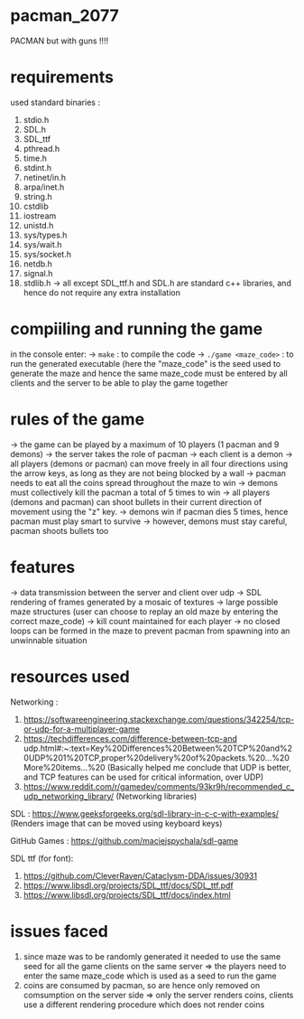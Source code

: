# pacman_2077
PACMAN but with guns !!!!

# requirements
used standard binaries : 
1. stdio.h
2. SDL.h
3. SDL_ttf
4. pthread.h
5. time.h
6. stdint.h
7. netinet/in.h
8. arpa/inet.h
9. string.h
10. cstdlib
11. iostream
12. unistd.h
13. sys/types.h
14. sys/wait.h
15. sys/socket.h
16. netdb.h
17. signal.h
18. stdlib.h
-> all except SDL_ttf.h and SDL.h are standard c++ libraries, and hence do not require any extra installation

# compiiling and running the game
in the console enter:
-> `make`  : to compile the code
-> `./game <maze_code>` : to run the generated executable (here the "maze_code" is the seed used to generate the maze and hence the same maze_code must be entered by all clients and the server to be able to play the game together

# rules of the game
-> the game can be played by a maximum of 10 players (1 pacman and 9 demons)
-> the server takes the role of pacman
-> each client is a demon
-> all players (demons or pacman) can move freely in all four directions using the arrow keys, as long as they are not being blocked by a wall
-> pacman needs to eat all the coins spread throughout the maze to win
-> demons must collectively kill the pacman a total of 5 times to win
-> all players (demons and pacman) can shoot bullets in their current direction of movement using the "z" key.
-> demons win if pacman dies 5 times, hence pacman must play smart to survive
-> however, demons must stay careful, pacman shoots bullets too

# features
-> data transmission between the server and client over udp
-> SDL rendering of frames generated by a mosaic of textures
-> large possible maze structures (user can choose to replay an old maze by entering the correct maze_code)
-> kill count maintained for each player
-> no closed loops can be formed in the maze to prevent pacman from spawning into an unwinnable situation

# resources used
Networking :
1. https://softwareengineering.stackexchange.com/questions/342254/tcp-or-udp-for-a-multiplayer-game
2. https://techdifferences.com/difference-between-tcp-and udp.html#:~:text=Key%20Differences%20Between%20TCP%20and%20UDP%201%20TCP,proper%20delivery%20of%20packets.%20...%20More%20items...%20 (Basically helped me conclude that UDP is better, and TCP features can be used for critical information, over UDP)
3. https://www.reddit.com/r/gamedev/comments/93kr9h/recommended_c_udp_networking_library/		(Networking libraries)

SDL :
https://www.geeksforgeeks.org/sdl-library-in-c-c-with-examples/				(Renders image that can be moved using keyboard keys)

GitHub Games :
https://github.com/maciejspychala/sdl-game

SDL ttf (for font):
1. https://github.com/CleverRaven/Cataclysm-DDA/issues/30931
2. https://www.libsdl.org/projects/SDL_ttf/docs/SDL_ttf.pdf
3. https://www.libsdl.org/projects/SDL_ttf/docs/index.html

# issues faced
1. since maze was to be randomly generated it needed to use the same seed for all the game clients on the same server =>
the players need to enter the same maze_code which is used as a seed to run the game 
2. coins are consumed by pacman, so are hence only removed on comsumption on the server side =>
only the server renders coins, clients use a different rendering procedure which does not render coins
